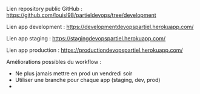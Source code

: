 Lien repository public GitHub : https://github.com/louisl98/partieldevops/tree/development

Lien app development : https://developmentdevopspartiel.herokuapp.com/

Lien app staging : https://stagingdevopspartiel.herokuapp.com/

Lien app production : https://productiondevopspartiel.herokuapp.com/

Améliorations possibles du workflow : 

- Ne plus jamais mettre en prod un vendredi soir
- Utiliser une branche pour chaque app (staging, dev, prod)
-

